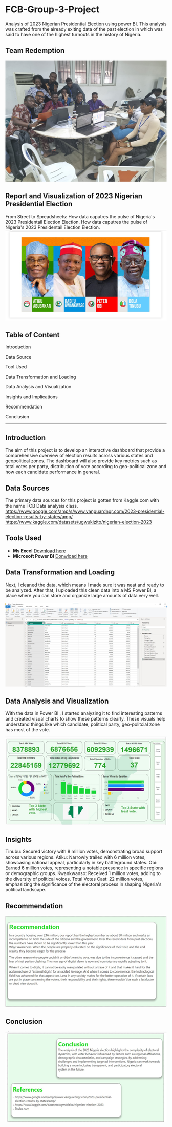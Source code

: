 # FCB-Group-3-Project
Analysis of 2023 Nigerian Presidential Election using power BI. This analysis was crafted from the already exiting data of the past election in which was said to have one of the highest turnouts in the history of Nigeria. 
## Team Redemption
![](Group3.jpg)

## Report and Visualization of 2023 Nigerian Presidential Election
From Street to Spreadsheets: How data caputres the pulse of Nigeria's 2023 Presidentail Election Election.   How data caputres the pulse of Nigeria's 2023 Presidentail Election Election.  
![](E2.jpg)

## Table of Content

Introduction

Data Source

Tool Used

Data Transformation and Loading

Data Analysis and Visualization

Insights and Implications

Recommendation

Conclusion

- - -

## Introduction
The aim of this project is to develop an interactive dashboard that provide a comprehensive overview of election results across various states and geopolitical zones.
The dashboard will also provide key metrics such as total votes per party, distribution of vote according to geo-political zone and how each candidate performance in general. 

## Data Sources 
The primary data sources for this project is gotten from Kaggle.com with the name FCB Data analysis class.
https://www.google.com/amp/s/www.vanguardngr.com/2023-presidential-election-results-by-states/amp/
https://www.kaggle.com/datasets/ugwukizito/nigerian-election-2023



## Tools Used
- **Ms Excel** [Download here](https://www.microsoft.com)
- **Microsoft Power BI** [Donwload here](https://www.microsoft.com/en-us/download/details.aspx?id=58494)

## Data Transformation and Loading
Next, I cleaned the data, which means I made sure it was neat and ready to be analyzed. After that, I uploaded this clean data into a MS Power BI, 
a place where you can store and organize large amounts of data very well.

![](Transform.jpg)

## Data Analysis and Visualization
With the data in Power BI , I started analyzing it to find interesting patterns and created visual charts to show these patterns clearly. 
These visuals help understand things like which candidate, political party, geo-politcial zone has most of the vote.

![](E4.jpg)


## Insights
Tinubu: Secured victory with 8 million votes, demonstrating broad support across various regions.
Atiku: Narrowly trailed with 6 million votes, showcasing national appeal, particularly in key battleground states.
Obi: Earned 6 million votes, representing a notable presence in specific regions or demographic groups.
Kwankwanso:  Received 1 million votes, adding to the diversity of political voices.
Total Votes Cast: 22 million votes, emphasizing the significance of the electoral process in shaping Nigeria's political landscape.

## Recommendation
![](E17.jpg)


## Conclusion
![](E18.jpg)



